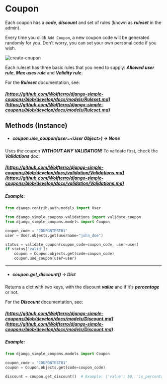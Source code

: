 # Coupon

Each coupon has a ***code***, ***discount*** and set of rules (known as ***ruleset*** in the admin).

Every time you click ```Add Coupon```, a new coupon code will be generated randomly for you. Don't worry, you can set your own personal code if you wish.

![create-coupon](https://github.com/Wolfterro/django-simple-coupons/raw/master/docs/images/coupon-create.png)

Each ruleset has three basic rules that you need to supply: ***Allowed user rule***, ***Max uses rule*** and ***Validity rule***.

For the ***Ruleset*** documentation, see:

##### [https://github.com/Wolfterro/django-simple-coupons/blob/develop/docs/models/Ruleset.md](https://github.com/Wolfterro/django-simple-coupons/blob/develop/docs/models/Ruleset.md)

## Methods (Instance)

- ##### coupon.use_coupon(user=\<User Object\>) -> None

Uses the coupon ***WITHOUT ANY VALIDATION!*** To validate first, check the ***Validations*** doc:

##### [https://github.com/Wolfterro/django-simple-coupons/blob/develop/docs/validation/Validations.md](https://github.com/Wolfterro/django-simple-coupons/blob/develop/docs/validation/Validations.md)

##### Example:

```python
from django.contrib.auth.models import User

from django_simple_coupons.validations import validate_coupon
from django_simple_coupons.models import Coupon

coupon_code = "COUPONTEST01"
user = User.objects.get(username="john_doe")

status = validate_coupon(coupon_code=coupon_code, user=user)
if status['valid']:
    coupon = Coupon.objects.get(code=coupon_code)
    coupon.use_coupon(user=user)
```

<hr>

- ##### coupon.get_discount() -> Dict

Returns a dict with two keys, with the discount ***value*** and if it's ***percentage*** or not.

For the ***Discount*** documentation, see:

##### [https://github.com/Wolfterro/django-simple-coupons/blob/develop/docs/models/Discount.md](https://github.com/Wolfterro/django-simple-coupons/blob/develop/docs/models/Discount.md)

##### Example:

```python
from django_simple_coupons.models import Coupon

coupon_code = "COUPONTEST01"
coupon = Coupon.objects.get(code=coupon_code)

discount = coupon.get_discount()  # Example: {'value': 50, 'is_percentage': True} 
```